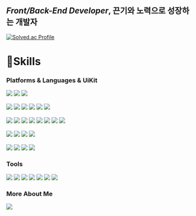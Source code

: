 ## *Front/Back-End Developer*, 끈기와 노력으로 성장하는 개발자 

[![Solved.ac Profile](http://mazassumnida.wtf/api/v2/generate_badge?boj=skaks569)](https://solved.ac/skaks569/)

# 💪Skills
### Platforms & Languages & UiKit
<div align=left>
    <img src="https://img.shields.io/badge/css-1572B6?style=for-the-badge&logo=css3&logoColor=white">
    <img src="https://img.shields.io/badge/html5-E34F26?style=for-the-badge&logo=html5&logoColor=white">
    <img src="https://img.shields.io/badge/bootstrap-7952B3?style=for-the-badge&logo=bootstrap&logoColor=white">
</div>
</br>
<div align=left>
    <img src="https://img.shields.io/badge/java-007396?style=for-the-badge&logo=java&logoColor=white">
    <img src="https://img.shields.io/badge/kotlin-7F52FF?style=for-the-badge&logo=kotlin&logoColor=white">
    <img src="https://img.shields.io/badge/python-3776AB?style=for-the-badge&logo=python&logoColor=white">
    <img src="https://img.shields.io/badge/node.js-339933?style=for-the-badge&logo=Node.js&logoColor=white">
    <img src="https://img.shields.io/badge/express-000000?style=for-the-badge&logo=express&logoColor=white">
    <img src="https://img.shields.io/badge/c++-00599C?style=for-the-badge&logo=c%2B%2B&logoColor=white">
</div>
</br>
<div align=left>
    <img src="https://img.shields.io/badge/javascript-F7DF1E?style=for-the-badge&logo=javascript&logoColor=black">
    <img src="https://img.shields.io/badge/typescript-3178C6?style=for-the-badge&logo=typescript&logoColor=white">
    <img src="https://img.shields.io/badge/jquery-0769AD?style=for-the-badge&logo=jquery&logoColor=white">
    <img src="https://img.shields.io/badge/react-61DAFB?style=for-the-badge&logo=react&logoColor=black">
    <img src="https://img.shields.io/badge/react_native-61DAFB?style=for-the-badge&logo=react&logoColor=black">
    <img src="https://img.shields.io/badge/next.js-000000?style=for-the-badge&logo=next.js&logoColor=white">
    <img src="https://img.shields.io/badge/nestjs-E0234E?style=for-the-badge&logo=nestjs&logoColor=white">
    <img src="https://img.shields.io/badge/vue.js-4FC08D?style=for-the-badge&logo=vue.js&logoColor=white">
</div>
</br>
<div align=left>
    <img src="https://img.shields.io/badge/antd-0170FE?style=for-the-badge&logo=ant-design&logoColor=white">
    <img src="https://img.shields.io/badge/shadcn/ui-000000?style=for-the-badge&logo=shadcnui&logoColor=white">
    <img src="https://img.shields.io/badge/radix_ui-161618?style=for-the-badge&logo=radixui&logoColor=white">
    <img src="https://img.shields.io/badge/flowbite-0175F4?style=for-the-badge&logo=flowbite&logoColor=white">
</div>
</br>
<div align=left>
    <img src="https://img.shields.io/badge/mysql-4479A1?style=for-the-badge&logo=mysql&logoColor=white">
    <img src="https://img.shields.io/badge/mssql-4479A1?style=for-the-badge&logo=mssql&logoColor=white">
    <img src="https://img.shields.io/badge/mariaDB-003545?style=for-the-badge&logo=mariaDB&logoColor=white">
    <img src="https://img.shields.io/badge/mongoDB-47A248?style=for-the-badge&logo=MongoDB&logoColor=white">
</div>

### Tools

<div align=left>
    <img src="https://img.shields.io/badge/git-F05032?style=for-the-badge&logo=git&logoColor=white">
    <img src="https://img.shields.io/badge/github-181717?style=for-the-badge&logo=github&logoColor=white">
    <img
        src="https://img.shields.io/badge/Visual%20Studio%20Code-007ACC.svg?style=for-the-badge&logo=Visual%20Studio%20Code&logoColor=white">
    <img
        src="https://img.shields.io/badge/IntelliJ%20IDEA-000000.svg?style=for-the-badge&logo=IntelliJ%20IDEA&logoColor=white">
    <img
        src="https://img.shields.io/badge/Android%20Studio-3DDC84.svg?style=for-the-badge&logo=Android%20Studio&logoColor=white">
    <img
        src="https://img.shields.io/badge/Eclipse%20IDE-2C2255.svg?style=for-the-badge&logo=Eclipse%20IDE&logoColor=white">
    <img src="https://img.shields.io/badge/tortoisesvn-7c97c3.svg?style=for-the-badge&logo=tortoisesvn&logoColor=white">
</div>

### More About Me
<div align=left>
    <a href="https://economic-meteor-78f.notion.site/8e4441565c934930a40077675e031a07?pvs=4">
        <img src="https://img.shields.io/badge/My_Notion-000000?style=for-the-badge&logo=notion&logoColor=white">
    </a>
</div>
